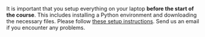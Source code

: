 It is important that you setup everything on your laptop **before the start of the course**. This includes installing a Python environment and downloading the necessary files. Please follow [these setup instructions](https://github.com/INRIA/scikit-learn-mooc/blob/main/local-install-instructions.md). Send us an email if you encounter any problems.
